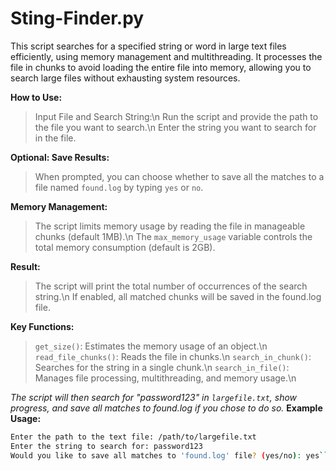 # Sting-Finder.py
This script searches for a specified string or word in large text files efficiently, using memory management and multithreading. It processes the file in chunks to avoid loading the entire file into memory, allowing you to search large files without exhausting system resources.

**How to Use:**
> Input File and Search String:\n
> Run the script and provide the path to the file you want to search.\n
> Enter the string you want to search for in the file.

**Optional: Save Results:**
> When prompted, you can choose whether to save all the matches to a file named `found.log` by typing `yes` or `no`.

**Memory Management:**
> The script limits memory usage by reading the file in manageable chunks (default 1MB).\n
> The `max_memory_usage` variable controls the total memory consumption (default is 2GB).

**Result:**
> The script will print the total number of occurrences of the search string.\n
> If enabled, all matched chunks will be saved in the found.log file.

**Key Functions:**
> `get_size()`: Estimates the memory usage of an object.\n
> `read_file_chunks()`: Reads the file in chunks.\n
> `search_in_chunk()`: Searches for the string in a single chunk.\n
> `search_in_file()`: Manages file processing, multithreading, and memory usage.\n

*The script will then search for "password123" in `largefile.txt`, show progress, and save all matches to found.log if you chose to do so.*
**Example Usage:**
```bash
Enter the path to the text file: /path/to/largefile.txt
Enter the string to search for: password123
Would you like to save all matches to 'found.log' file? (yes/no): yes```
